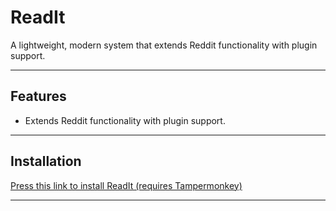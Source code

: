 # ReadIt

 A lightweight, modern system that extends Reddit functionality with plugin support.  

---

## Features

- Extends Reddit functionality with plugin support.  

---

## Installation

[Press this link to install ReadIt (requires Tampermonkey)](https://raw.githubusercontent.com/tralwdwdd/readit-builds/refs/heads/main/readit.user.js)  

---

